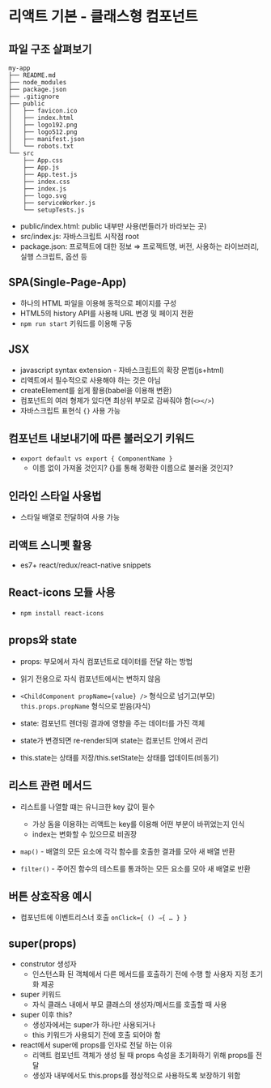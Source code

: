 # 리액트 기본 - 클래스형 컴포넌트

## 파일 구조 살펴보기

```
my-app
├── README.md
├── node_modules
├── package.json
├── .gitignore
├── public
│   ├── favicon.ico
│   ├── index.html
│   ├── logo192.png
│   ├── logo512.png
│   ├── manifest.json
│   └── robots.txt
└── src
    ├── App.css
    ├── App.js
    ├── App.test.js
    ├── index.css
    ├── index.js
    ├── logo.svg
    ├── serviceWorker.js
    └── setupTests.js
```

- public/index.html: public 내부만 사용(번들러가 바라보는 곳)
- src/index.js: 자바스크립트 시작점 root
- package.json: 프로젝트에 대한 정보 ⇒ 프로젝트명, 버전, 사용하는 라이브러리, 실행 스크립트, 옵션 등

## SPA(Single-Page-App)

- 하나의 HTML 파일을 이용해 동적으로 페이지를 구성
- HTML5의 history API를 사용해 URL 변경 및 페이지 전환
- `npm run start` 키워드를 이용해 구동

## JSX

- javascript syntax extension - 자바스크립트의 확장 문법(js+html)
- 리액트에서 필수적으로 사용해야 하는 것은 아님
- createElement를 쉽게 활용(babel을 이용해 변환)
- 컴포넌트의 여러 형제가 있다면 최상위 부모로 감싸줘야 함(`<></>`)
- 자바스크립트 표현식 `{}` 사용 가능

## 컴포넌트 내보내기에 따른 불러오기 키워드

- `export default vs export { ComponentName }`
  - 이름 없이 가져올 것인지? {}를 통해 정확한 이름으로 불러올 것인지?

## 인라인 스타일 사용법

- 스타일 배열로 전달하여 사용 가능

## 리액트 스니펫 활용

- es7+ react/redux/react-native snippets

## React-icons 모듈 사용

- `npm install react-icons`

## props와 state

- props: 부모에서 자식 컴포넌트로 데이터를 전달 하는 방법
- 읽기 전용으로 자식 컴포넌트에서는 변하지 않음
- `<ChildComponent propName={value} />` 형식으로 넘기고(부모) `this.props.propName` 형식으로 받음(자식)

- state: 컴포넌트 렌더링 결과에 영향을 주는 데이터를 가진 객체
- state가 변경되면 re-render되며 state는 컴포넌트 안에서 관리
- this.state는 상태를 저장/this.setState는 상태를 업데이트(비동기)

## 리스트 관련 메서드

- 리스트를 나열할 떄는 유니크한 key 값이 필수

  - 가상 돔을 이용하는 리액트는 key를 이용해 어떤 부분이 바뀌었는지 인식
  - index는 변화할 수 있으므로 비권장

- `map()` - 배열의 모든 요소에 각각 함수를 호출한 결과를 모아 새 배열 반환
- `filter()` - 주어진 함수의 테스트를 통과하는 모든 요소를 모아 새 배열로 반환

## 버튼 상호작용 예시

- 컴포넌트에 이벤트리스너 호출 `onClick={ () ⇒{ … } }`

## super(props)

- construtor 생성자
  - 인스턴스화 된 객체에서 다른 메서드를 호출하기 전에 수행 할 사용자 지정 초기화 제공
- super 키워드
  - 자식 클래스 내에서 부모 클래스의 생성자/메서드를 호출할 때 사용
- super 이후 this?
  - 생성자에서는 super가 하나만 사용되거나
  - this 키워드가 사용되기 전에 호출 되어야 함
- react에서 super에 props를 인자로 전달 하는 이유
  - 리액트 컴포넌트 객체가 생성 될 때 props 속성을 초기화하기 위해 props를 전달
  - 생성자 내부에서도 this.props를 정상적으로 사용하도록 보장하기 위함
